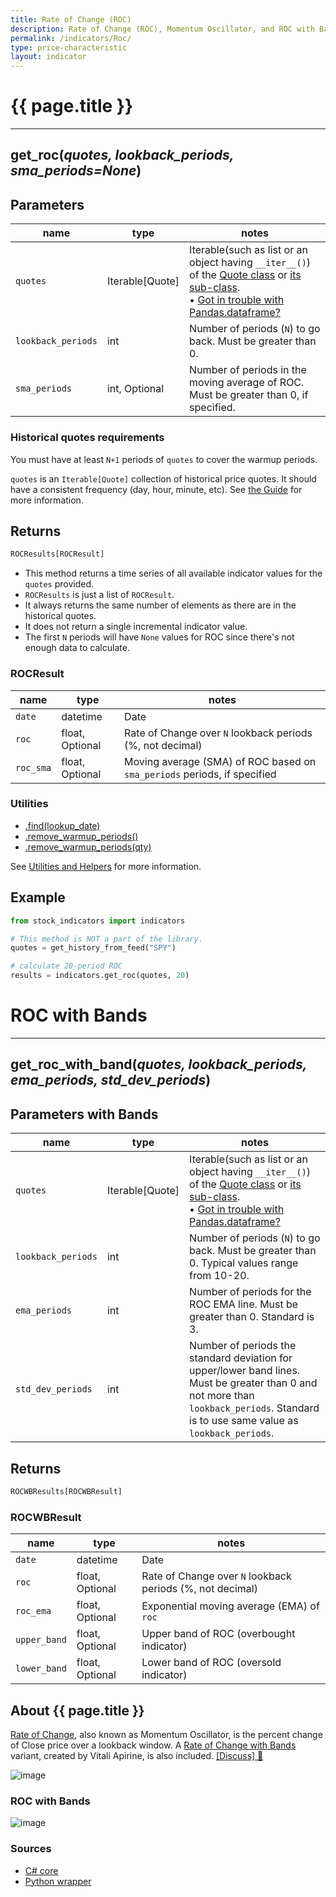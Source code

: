 ```yaml
---
title: Rate of Change (ROC)
description: Rate of Change (ROC), Momentum Oscillator, and ROC with Bands
permalink: /indicators/Roc/
type: price-characteristic
layout: indicator
---
```

# {{ page.title }}
<hr>

## **get_roc**(*quotes, lookback_periods, sma_periods=None*)

## Parameters

| name | type | notes
| -- |-- |--
| `quotes` | Iterable[Quote] | Iterable(such as list or an object having `__iter__()`) of the [Quote class]({{site.baseurl}}/guide/#historical-quotes) or [its sub-class]({{site.baseurl}}/guide/#using-custom-quote-classes). <br><span class='qna-dataframe'> • [Got in trouble with Pandas.dataframe?]({{site.baseurl}}/guide/#using-pandasdataframe) </span>
| `lookback_periods` | int | Number of periods (`N`) to go back.  Must be greater than 0.
| `sma_periods` | int, Optional | Number of periods in the moving average of ROC.  Must be greater than 0, if specified.

### Historical quotes requirements

You must have at least `N+1` periods of `quotes` to cover the warmup periods.

`quotes` is an `Iterable[Quote]` collection of historical price quotes.  It should have a consistent frequency (day, hour, minute, etc).  See [the Guide]({{site.baseurl}}/guide/#historical-quotes) for more information.

## Returns

```python
ROCResults[ROCResult]
```

- This method returns a time series of all available indicator values for the `quotes` provided.
- `ROCResults` is just a list of `ROCResult`.
- It always returns the same number of elements as there are in the historical quotes.
- It does not return a single incremental indicator value.
- The first `N` periods will have `None` values for ROC since there's not enough data to calculate.

### ROCResult

| name | type | notes
| -- |-- |--
| `date` | datetime | Date
| `roc` | float, Optional | Rate of Change over `N` lookback periods (%, not decimal)
| `roc_sma` | float, Optional | Moving average (SMA) of ROC based on `sma_periods` periods, if specified

### Utilities

- [.find(lookup_date)]({{site.baseurl}}/utilities#find-indicator-result-by-date)
- [.remove_warmup_periods()]({{site.baseurl}}/utilities#remove-warmup-periods)
- [.remove_warmup_periods(qty)]({{site.baseurl}}/utilities#remove-warmup-periods)

See [Utilities and Helpers]({{site.baseurl}}/utilities#utilities-for-indicator-results) for more information.

## Example

```python
from stock_indicators import indicators

# This method is NOT a part of the library.
quotes = get_history_from_feed("SPY")

# calculate 20-period ROC
results = indicators.get_roc(quotes, 20)
```

# ROC with Bands
<hr>

## **get_roc_with_band**(*quotes, lookback_periods, ema_periods, std_dev_periods*)

## Parameters with Bands

| name | type | notes
| -- |-- |--
| `quotes` | Iterable[Quote] | Iterable(such as list or an object having `__iter__()`) of the [Quote class]({{site.baseurl}}/guide/#historical-quotes) or [its sub-class]({{site.baseurl}}/guide/#using-custom-quote-classes). <br><span class='qna-dataframe'> • [Got in trouble with Pandas.dataframe?]({{site.baseurl}}/guide/#using-pandasdataframe) </span>
| `lookback_periods` | int | Number of periods (`N`) to go back.  Must be greater than 0.  Typical values range from 10-20.
| `ema_periods` | int | Number of periods for the ROC EMA line.  Must be greater than 0.  Standard is 3.
| `std_dev_periods` | int | Number of periods the standard deviation for upper/lower band lines.  Must be greater than 0 and not more than `lookback_periods`.  Standard is to use same value as `lookback_periods`.

## Returns

```python
ROCWBResults[ROCWBResult]
```

### ROCWBResult

| name | type | notes
| -- |-- |--
| `date` | datetime | Date
| `roc` | float, Optional | Rate of Change over `N` lookback periods (%, not decimal)
| `roc_ema` | float, Optional | Exponential moving average (EMA) of `roc`
| `upper_band` | float, Optional | Upper band of ROC (overbought indicator)
| `lower_band` | float, Optional | Lower band of ROC (oversold indicator)


## About {{ page.title }}

[Rate of Change](https://en.wikipedia.org/wiki/Momentum_(technical_analysis)), also known as Momentum Oscillator, is the percent change of Close price over a lookback window.  A [Rate of Change with Bands](#roc-with-bands) variant, created by Vitali Apirine, is also included.
[[Discuss] :speech_balloon:]({{site.github.base_repository_url}}/discussions/242 "Community discussion about this indicator")

![image]({{site.charturl}}/Roc.png)

### ROC with Bands

![image]({{site.charturl}}/RocWb.png)


### Sources

- [C# core]({{site.base_sourceurl}}/m-r/Roc/Roc.cs)
- [Python wrapper]({{site.sourceurl}}/roc.py)
